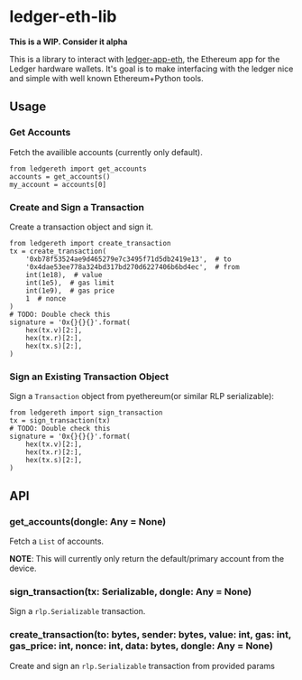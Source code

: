 # ledger-eth-lib

**This is a WIP.  Consider it alpha**

This is a library to interact with [ledger-app-eth](https://github.com/LedgerHQ/ledger-app-eth), the
Ethereum app for the Ledger hardware wallets.  It's goal is to make interfacing with the ledger
nice and simple with well known Ethereum+Python tools.

## Usage

### Get Accounts

Fetch the availible accounts (currently only default).

    from ledgereth import get_accounts
    accounts = get_accounts()
    my_account = accounts[0]

### Create and Sign a Transaction

Create a transaction object and sign it.

    from ledgereth import create_transaction
    tx = create_transaction(
        '0xb78f53524ae9d465279e7c3495f71d5db2419e13',  # to
        '0x4dae53ee778a324bd317bd270d6227406b6bd4ec',  # from
        int(1e18),  # value
        int(1e5),  # gas limit
        int(1e9),  # gas price
        1  # nonce
    )
    # TODO: Double check this
    signature = '0x{}{}{}'.format(
        hex(tx.v)[2:],
        hex(tx.r)[2:],
        hex(tx.s)[2:],
    )

### Sign an Existing Transaction Object

Sign a `Transaction` object from pyethereum(or similar RLP serializable):

    from ledgereth import sign_transaction
    tx = sign_transaction(tx)
    # TODO: Double check this
    signature = '0x{}{}{}'.format(
        hex(tx.v)[2:],
        hex(tx.r)[2:],
        hex(tx.s)[2:],
    )

## API

### get_accounts(dongle: Any = None)

Fetch a `List` of accounts.

**NOTE**: This will currently only return the default/primary account from the device.

### sign_transaction(tx: Serializable, dongle: Any = None)

Sign a `rlp.Serializable` transaction.

### create_transaction(to: bytes, sender: bytes, value: int, gas: int, gas_price: int, nonce: int, data: bytes, dongle: Any = None)

Create and sign an `rlp.Serializable` transaction from provided params
